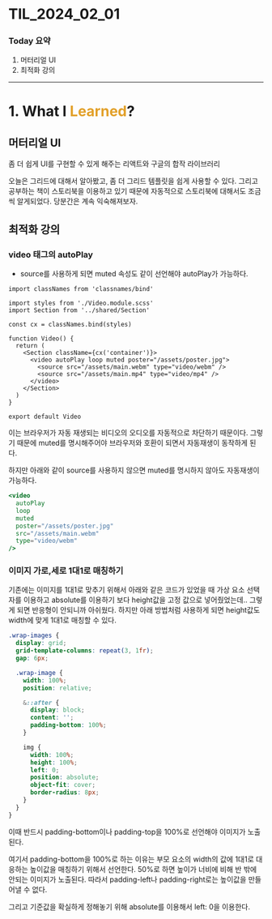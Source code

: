# TIL_2024_02_01

### Today 요약

1. 머터리얼 UI
2. 최적화 강의

---

# 1. What I <span style="color: #e2a029">Learned</span>?

## 머터리얼 UI

좀 더 쉽게 UI를 구현할 수 있게 해주는 리액트와 구글의 합작 라이브러리

오늘은 그리드에 대해서 알아봤고, 좀 더 그리드 템플릿을 쉽게 사용할 수 있다. 그리고 공부하는 책이 스토리북을 이용하고 있기 때문에 자동적으로 스토리북에 대해서도 조금씩 알게되었다. 당분간은 계속 익숙해져보자.

## 최적화 강의

### video 태그의 autoPlay

- source를 사용하게 되면 muted 속성도 같이 선언해야 autoPlay가 가능하다.

```tsx
import classNames from 'classnames/bind'

import styles from './Video.module.scss'
import Section from '../shared/Section'

const cx = classNames.bind(styles)

function Video() {
  return (
    <Section className={cx('container')}>
      <video autoPlay loop muted poster="/assets/poster.jpg">
        <source src="/assets/main.webm" type="video/webm" />
        <source src="/assets/main.mp4" type="video/mp4" />
      </video>
    </Section>
  )
}

export default Video
```

이는 브라우저가 자동 재생되는 비디오의 오디오를 자동적으로 차단하기 때문이다. 그렇기 때문에 muted를 명시해주어야 브라우저와 호환이 되면서 자동재생이 동작하게 된다.

하지만 아래와 같이 source를 사용하지 않으면 muted를 명시하지 않아도 자동재생이 가능하다.

```jsx
<video
  autoPlay
  loop
  muted
  poster="/assets/poster.jpg"
  src="/assets/main.webm"
  type="video/webm"
/>
```

### 이미지 가로,세로 1대1로 매칭하기

기존에는 이미지를 1대1로 맞추기 위해서 아래와 같은 코드가 있었을 때 가상 요소 선택자를 이용하고 absolute를 이용하기 보다 height값을 고정 값으로 넣어줬었는데.. 그렇게 되면 반응형이 안되니까 아쉬웠다. 하지만 아래 방법처럼 사용하게 되면 height값도 width에 맞게 1대1로 매칭할 수 있다.

```scss
.wrap-images {
  display: grid;
  grid-template-columns: repeat(3, 1fr);
  gap: 6px;

  .wrap-image {
    width: 100%;
    position: relative;

    &::after {
      display: block;
      content: '';
      padding-bottom: 100%;
    }

    img {
      width: 100%;
      height: 100%;
      left: 0;
      position: absolute;
      object-fit: cover;
      border-radius: 8px;
    }
  }
}
```

이때 반드시 padding-bottom이나 padding-top을 100%로 선언해야 이미지가 노출된다.

여기서 padding-bottom을 100%로 하는 이유는 부모 요소의 width의 값에 1대1로 대응하는 높이값을 매칭하기 위해서 선언한다. 50%로 하면 높이가 너비에 비해 반 밖에 안되는 이미지가 노출된다. 따라서 padding-left나 padding-right로는 높이값을 만들어낼 수 없다.

그리고 기준값을 확실하게 정해놓기 위해 absolute를 이용해서 left: 0을 이용한다.
